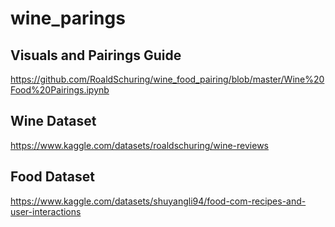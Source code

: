 # wine_parings

## Visuals and Pairings Guide
https://github.com/RoaldSchuring/wine_food_pairing/blob/master/Wine%20Food%20Pairings.ipynb

## Wine Dataset
https://www.kaggle.com/datasets/roaldschuring/wine-reviews

## Food Dataset
https://www.kaggle.com/datasets/shuyangli94/food-com-recipes-and-user-interactions